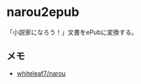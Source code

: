 narou2epub
==========

「小説家になろう！」文書をePubに変換する。

## メモ

* [whiteleaf7/narou](https://github.com/whiteleaf7/narou)
